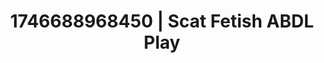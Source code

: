 ---
categories:
- Whispered desires
- AI-generated
- Digital erotica realm
- Gender-fluid lovers
- Tattooed beauties
- ASMR
- Cosplay
- 3D erotic games
image: /assets/images/1746688968450.jpg
layout: post
seo:
  description: Featured content with high-quality ABDL Play, Scat Fetish. HD images
    available.
  keywords: ABDL Play, Scat Fetish
  og_image: /assets/images/1746688968450.jpg
  schema_type: VisualArtwork
tags:
- ABDL Play
- Scat Fetish
- '#1746688968450'
title: 1746688968450 | Scat Fetish ABDL Play
---